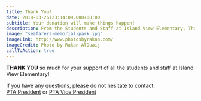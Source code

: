 ```yaml
---
title: Thank You!
date: 2018-03-26T23:14:09.000+00:00
subtitle: Your donation will make things happen!
description: From the Students and Staff at Island View Elementary, Thank You!
image: "seafarers-memorial-park.jpg"
imageLink: http://www.photosbyrakan.com/
imageCredit: Photo by Rakan AlDuaij
callToAction: true
---
```

**THANK YOU** so much for your support of all the students and staff at Island View Elementary!

If you have any questions, please do not hesitate to contact:  
[PTA President](mailto:president@islandviewpta.org) or [PTA Vice President](mailto:vicepresident@islandviewpta.org)